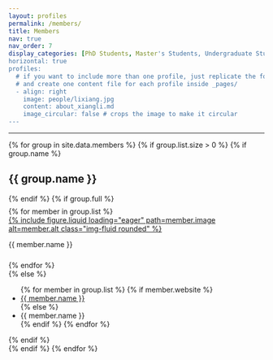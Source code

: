 ```yaml
---
layout: profiles
permalink: /members/
title: Members
nav: true
nav_order: 7
display_categories: [PhD Students, Master's Students, Undergraduate Students, Alumni]
horizontal: true
profiles:
  # if you want to include more than one profile, just replicate the following block
  # and create one content file for each profile inside _pages/
  - align: right
    image: people/lixiang.jpg
    content: about_xiangli.md
    image_circular: false # crops the image to make it circular
---
```


---

<div class="row">
  {% for group in site.data.members %}
    {% if group.list.size > 0 %}
      {% if group.name %}
        <div class="w-100"></div>
          <h2>{{ group.name }}</h2>
        <div class="w-100"></div>
      {% endif %}
      {% if group.full %}
        <div style="margin-bottom:0.5rem"></div>
        <div class="row">
          {% for member in group.list %}
            <div class="col-xl-3 col-lg-3 col-md-4 text-center col-sm-6 col-xs-6">
              <a target="_blank" href="{{member.website}}">
                {% include figure.liquid loading="eager" path=member.image alt=member.alt class="img-fluid rounded" %} 
              </a>
              <p style="margin-bottom:1.5rem">{{ member.name }}</p>
              <!-- the figure has 1rem vertical margin -->
            </div>
          {% endfor %}
        </div>
      {% else %}
        <ul>
        {% for member in group.list %}
          {% if member.website %}
            <li><a target="_blank" href="{{member.website}}">{{ member.name }}</a></li>
          {% else %}
            <li>{{ member.name }}</li>
          {% endif %} 
        {% endfor %}
        </ul>
      {% endif %}
      <br>
    {% endif %}
  {% endfor %}
</div>
